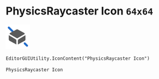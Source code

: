 # PhysicsRaycaster Icon `64x64`
<img src="/img/PhysicsRaycaster%20Icon.png" width=64 height=64>

``` CSharp
EditorGUIUtility.IconContent("PhysicsRaycaster Icon")
```
```
PhysicsRaycaster Icon
```
